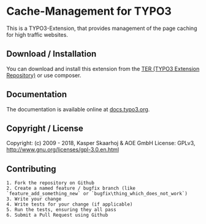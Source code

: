 # Cache-Management for TYPO3

This is a TYPO3-Extension, that provides management of the page caching for high traffic websites.

## Download / Installation

You can download and install this extension from the [TER (TYPO3 Extension Repository)][1] or use composer.

## Documentation

The documentation is available online at [docs.typo3.org][2].

## Copyright / License

Copyright: (c) 2009 - 2018, Kasper Skaarhoj & AOE GmbH
License: GPLv3, <http://www.gnu.org/licenses/gpl-3.0.en.html>

[1]: http://typo3.org/extensions/repository/view/cachemgm
[2]: http://docs.typo3.org/typo3cms/extensions/cachemgm/

## Contributing

	1. Fork the repository on Github
	2. Create a named feature / bugfix branch (like `feature_add_something_new` or `bugfix\thing_which_does_not_work`)
	3. Write your change
	4. Write tests for your change (if applicable)
	5. Run the tests, ensuring they all pass
	6. Submit a Pull Request using Github